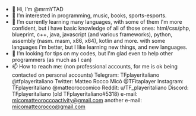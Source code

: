 - 👋 Hi, I’m @mrmYTAD
- 👀 I’m interested in programming, music, books, sports-esports.
- 🌱 I’m currently learning many languages, with some of them I'm more confident, but i have basic knowledge of all of those ones: html/css/php, blueprint, c++, java, javascript (and various frameworks), python, assembly (nasm. masm, x86, x64), kotlin and more.
        with some languages i'm better, but I like learning new things, and new languages.
- 💞️ I’m looking for tips on my codes, but I'm glad even to help other programmers (as much as I can)
- 📫 How to reach me: (non professional accounts, for me is ok being contacted on personal accounts)
      Telegram: TFplayeritaliano @tfplayeritaliano
      Twitter: Matteo Rocco Micò @TFitaplayer
      Instagram: TFplayeritaliano @matteoroccomico
      Reddit: u/TF_playeritaliano
      Discord: TFplayeritaliano (old TFplayeritaliano#5318)
      e-mail: micomatteoroccoactivity@gmail.com
      another e-mail: micomatteorocco@gmail.com
